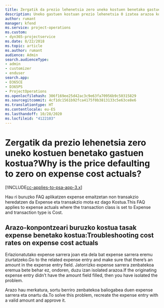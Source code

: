 ```yaml
---
title: Zergatik da prezio lehenetsia zero uneko kostuen benetako gastuen kostua?
description: Uneko gastuen kostuan prezio lehenetsia 0 izatea arazoa konpontzeko.
author: rumant
manager: kfend
ms.service: project-operations
ms.custom:
- dyn365-projectservice
ms.date: 8/22/2018
ms.topic: article
ms.author: rumant
audience: Admin
search.audienceType:
- admin
- customizer
- enduser
search.app:
- D365CE
- D365PS
- ProjectOperations
ms.openlocfilehash: 306f169ee25d42ac3c9e63fa70956b9c50315829
ms.sourcegitcommit: 4cf1dc1561b92fca4175f0b3813133c5e63ce8e6
ms.translationtype: HT
ms.contentlocale: eu-ES
ms.lasthandoff: 10/28/2020
ms.locfileid: "4122103"
---
```

# <a name="why-is-the-price-defaulting-to-zero-on-expense-cost-actuals"></a><span data-ttu-id="5b852-103">Zergatik da prezio lehenetsia zero uneko kostuen benetako gastuen kostua?</span><span class="sxs-lookup"><span data-stu-id="5b852-103">Why is the price defaulting to zero on expense cost actuals?</span></span>

[!INCLUDE[cc-applies-to-psa-app-3.x](../includes/cc-applies-to-psa-app-3x.md)]

<span data-ttu-id="5b852-104">Hau ri buruzko FAQ aplikatzen expense emaitzetan non transakzio heredatzen da Expense eta transakzio mota ez dago Kostua.</span><span class="sxs-lookup"><span data-stu-id="5b852-104">This FAQ applies to expense actuals where the transaction class is set to Expense and transaction type is Cost.</span></span>

## <a name="troubleshooting-cost-rates-on-expense-cost-actuals"></a><span data-ttu-id="5b852-105">Arazo-konpontzeari buruzko kostua tasak expense benetako kostua:</span><span class="sxs-lookup"><span data-stu-id="5b852-105">Troubleshooting cost rates on expense cost actuals</span></span>

<span data-ttu-id="5b852-106">Erlazionatutako expense sarrera joan eta dela bat expense sarrera eremu ziurtatzeko.</span><span class="sxs-lookup"><span data-stu-id="5b852-106">Go to the related expense entry and make sure that there’s an amount in the expense entry field.</span></span> <span data-ttu-id="5b852-107">Jatorrizko expense sarrera zenbatekoa eremua bete behar ez, ondoren, duzu izan isolated arazoa.</span><span class="sxs-lookup"><span data-stu-id="5b852-107">If the originating expense entry didn’t have the amount field filled, then you have isolated the problem.</span></span>
 
<span data-ttu-id="5b852-108">Arazo hau merkatura, sortu berriro zenbatekoa baliogabea duen expense sarrera eta onartu da.</span><span class="sxs-lookup"><span data-stu-id="5b852-108">To solve this problem, recreate the expense entry with a valid amount and approve it.</span></span>
